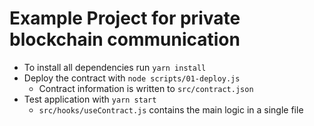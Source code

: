 
# Example Project for private blockchain communication

* To install all dependencies run `yarn install`
* Deploy the contract with `node scripts/01-deploy.js`
    * Contract information is written to `src/contract.json`
* Test application with `yarn start`
    * `src/hooks/useContract.js` contains the main logic in a single file